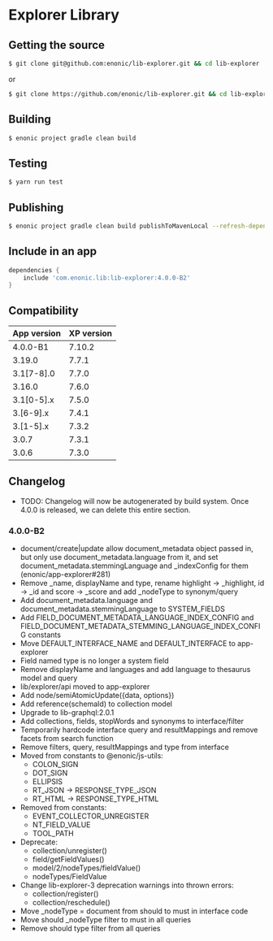 # Explorer Library

## Getting the source

```sh
$ git clone git@github.com:enonic/lib-explorer.git && cd lib-explorer
```

or

```sh
$ git clone https://github.com/enonic/lib-explorer.git && cd lib-explorer
```

## Building

```sh
$ enonic project gradle clean build
```

## Testing

```sh
$ yarn run test
```

## Publishing

```sh
$ enonic project gradle clean build publishToMavenLocal --refresh-dependencies
```


## Include in an app

```build.gradle
dependencies {
	include 'com.enonic.lib:lib-explorer:4.0.0-B2'
}
```

## Compatibility

| App version | XP version |
| ----------- | ---------- |
| 4.0.0-B1 | 7.10.2 |
| 3.19.0 | 7.7.1 |
| 3.1[7-8].0 | 7.7.0 |
| 3.16.0 | 7.6.0 |
| 3.1[0-5].x | 7.5.0 |
| 3.[6-9].x | 7.4.1 |
| 3.[1-5].x | 7.3.2 |
| 3.0.7 | 7.3.1 |
| 3.0.6 | 7.3.0 |

## Changelog

* TODO: Changelog will now be autogenerated by build system. Once 4.0.0 is released, we can delete this entire section.

### 4.0.0-B2

* document/create|update allow document_metadata object passed in, but only use document_metadata.language from it, and set document_metadata.stemmingLanguage and _indexConfig for them (enonic/app-explorer#281)
* Remove _name, displayName and type, rename highlight -> _highlight, id -> _id and score -> _score and add _nodeType to synonym/query
* Add document_metadata.language and document_metadata.stemmingLanguage to SYSTEM_FIELDS
* Add FIELD_DOCUMENT_METADATA_LANGUAGE_INDEX_CONFIG and FIELD_DOCUMENT_METADATA_STEMMING_LANGUAGE_INDEX_CONFIG constants
* Move DEFAULT_INTERFACE_NAME and DEFAULT_INTERFACE to app-explorer
* Field named type is no longer a system field
* Remove displayName and languages and add language to thesaurus model and query
* lib/explorer/api moved to app-explorer
* Add node/semiAtomicUpdate({data, options})
* Add reference(schemaId) to collection model
* Upgrade to lib-graphql:2.0.1
* Add collections, fields, stopWords and synonyms to interface/filter
* Temporarily hardcode interface query and resultMappings and remove facets from search function
* Remove filters, query, resultMappings and type from interface
* Moved from constants to @enonic/js-utils:
  * COLON_SIGN
  * DOT_SIGN
  * ELLIPSIS
  * RT_JSON -> RESPONSE_TYPE_JSON
  * RT_HTML -> RESPONSE_TYPE_HTML
* Removed from constants:
  * EVENT_COLLECTOR_UNREGISTER
  * NT_FIELD_VALUE
  * TOOL_PATH
* Deprecate:
  * collection/unregister()
  * field/getFieldValues()
  * model/2/nodeTypes/fieldValue()
  * nodeTypes/FieldValue
* Change lib-explorer-3 deprecation warnings into thrown errors:
  * collection/register()
  * collection/reschedule()
* Move _nodeType = document from should to must in interface code
* Move should _nodeType filter to must in all queries
* Remove should type filter from all queries
